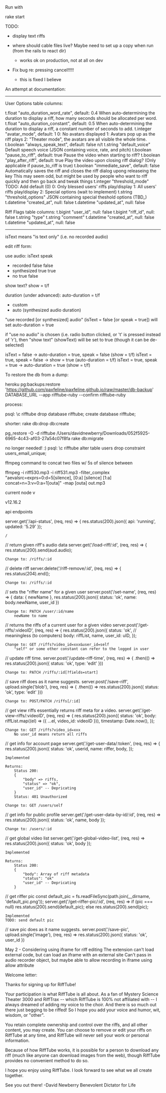 Run with

rake start






TODO:
- display text riffs

- where should cable files live? Maybe need to set up a copy when run (from the rails to react dir)
    - works ok on production, not at all on dev

- Fix bug re: pressing cancel!!!!!
    - this is fixed I believe





An attempt at documentation:

------

User Options table columns:

t.float "auto_duration_word_rate", default: 0.4
    When auto-determining the duration to display a riff, how many seconds should be allocated per word.
t.float "auto_duration_constant", default: 0.5
    When auto-determining the duration to display a riff, a constant number of seconds to add.
t.integer "avatar_mode", default: 1
    0: No avatars displayed
    1: Avatars pop up as the riff plays
    2: "Theater mode", the avatars are all visible the whole time.
t.boolean "always_speak_text", default: false
    n/t
t.string "default_voice"
    Default speech voice (JSON containing voice, rate, and pitch)
t.boolean "pause_to_riff", default: true
    Pause the video when starting to riff?
t.boolean "play_after_riff", default: true
    Play the video upon closing riff dialog?
    (Only applicable if pause_to_riff is true)
t.boolean "immediate_save", default: false
    Automatically saves the riff and closes the riff dialog upong releaseing the key
    This may seem odd, but might be used by people who want to riff quickly and then go back and tweak things
t.integer "threshold_mode"
    TODO: Add default (0)
    0: Only blessed users' riffs play/display
    1: All users' riffs play/display
    2: Special options (wait to implement)
t.string "threshold_options"
    JSON containing special theshold options (TBD_)
t.datetime "created_at", null: false
t.datetime "updated_at", null: false

  Riff Flags table columns:
    t.bigint "user_id", null: false
    t.bigint "riff_id", null: false
    t.string "type"
    t.string "comment"
    t.datetime "created_at", null: false
    t.datetime "updated_at", null: false

------

isText means "is text only" (i.e. no recorded audio)

edit riff form:

use audio:          isText  speak
- recorded          false   false
- synthesized       true    true 
- no                true    false

show text?          show = t/f

duration (under advanced):  auto-duration = t/f
- custom
- auto (synthesized audio duration)

"use recorded [or synthesized] audio" (isText = false [or speak = true]) will set auto-duration = true

if "use no audio" is chosen (i.e. radio button clicked, or 't' is pressed instead of 'r'), then "show text" (showText) will be set to true (though it can be de-selected)

isText = false -> auto-duration = true, speak = false (show = t/f)
isText = true, speak = false -> show = true (auto-duration = t/f)
isText = true, speak = true -> auto-duration = true (show = t/f)




To restore the db from a dump:

heroku pg:backups:restore 'https://github.com/paxfeline/paxfeline.github.io/raw/master/db-backup' DATABASE_URL --app rifftube-ruby --confirm rifftube-ruby


process:

psql:
\c rifftube
drop database rifftube;
create database rifftube;

shorter:
rake db:drop db:create

pg_restore -O -d rifftube /Users/davidnewberry/Downloads/052f5925-6965-4c43-af03-27a54c07f8fa 
rake db:migrate

no longer needed! :)
    psql:
    \c rifftube
    alter table users drop constraint users_email_unique;





ffmpeg command to concat two files w/ 5s of silence between

ffmpeg -i riff530.mp3 -i riff531.mp3 -filter_complex "aevalsrc=exprs=0:d=5[silence], [0:a] [silence] [1:a] concat=n=3:v=0:a=1[outa]" -map [outa] out.mp3



current node v

v12.16.2











api endpoints


server.get('/api-status', (req, res) => {
res.status(200).json({ api: 'running', updated: '5.29' });

    /

// return given riff's audio data
server.get('/load-riff/:id', (req, res) => {
    res.status(200).send(aud.audio);

    Change to: /riffs/:id

// delete riff
server.delete('/riff-remove/:id', (req, res) => {
    res.status(204).end();

    Change to: /riffs/:id

// sets the "riffer name" for a given user
server.post('/set-name', (req, res) => {
      data: { newName },
        res.status(200).json({ status: 'ok', name: body.newName, user_id })

    Change to: PATCH /user/:id/name
        newName to name

// returns the riffs of a current user for a given video
server.post('/get-riffs/:videoID', (req, res) => {
        res.status(200).json({
            status: 'ok', // meaningless (to computers)
            body: riffList,
            name,
            user_id: uID,
        });

    Change to: GET /riffs?video_id=xxx&user_id=self
        "self" or some other constant can refer to the logged in user

// update riff time.
server.post('/update-riff-time', (req, res) => {
    .then(() => res.status(200).json({ status: 'ok', type: 'edit' }))

    Change to: PATCH /riffs/:id[?fields=start]

// save riff does as it name suggests.
server.post('/save-riff', upload.single('blob'), (req, res) => {
        .then(() => res.status(200).json({ status: 'ok', type: 'edit' }))

    Change to: POST/PATCH /riffs[/:id]

// get view riffs essentially returns riff meta for a video.
server.get('/get-view-riffs/:videoID', (req, res) => {
    res.status(200).json({
    status: 'ok',
    body: riffList.map((el) => ({ ...el, video_id: videoID })),
    timestamp: Date.now(),
    });

    Change to: GET /riffs?video_id=xxx
        No user_id means return all riffs

// get info for account page
server.get('/get-user-data/:token', (req, res) => {
    res.status(200).json({
        status: 'ok',
        userid,
        name: riffer,
        body,
    });

    Implemented

    Returns:
        Status 200:
        {
            "body" => riffs,
            "status" => "ok",
            "user_id" -- Depricating
        }
        Status: 401 Unauthorized

    Change to: GET /users/self

// get info for public profile
server.get('/get-user-data-by-id/:id', (req, res) =>
res.status(200).json({
    status: 'ok',
    name,
    body
});

    Change to: /users/:id

// get global video list
server.get('/get-global-video-list', (req, res) =>
res.status(200).json({
    status: 'ok',
    body
});

    Implemented

    Returns:
        Status 200:
        {
            "body": Array of riff metadata
            "status": "ok"
            "user_id" -- Depricating
        }

// get riffer pic
const default_pic = fs.readFileSync(path.join(__dirname, 'default_pic.png'));
server.get('/get-riffer-pic/:id', (req, res) =>
    if (pic === null)
    res.status(200).send(default_pic);
    else
    res.status(200).send(pic);

    Implemented
    TODO: send default pic

// save pic does as it name suggests.
server.post('/save-pic', upload.single('image'), (req, res) =>
        res.status(200).json({ status: 'ok', user_id })





May 2 - Considering using iframe for riff editing
The extension can't load external code, but can load an iframe with an external site
Can't pass in audio recorder object, but maybe able to allow recording in iframe using allow attribute



Welcome letter:

Thanks for signing up for RiffTube!

Your participation is what RiffTube is all about. As a fan of Mystery Science Theater 3000 and RiffTrax -- which RiffTube is 100% not affiliated with -- I always dreamed of adding my voice to the choir.  And there is so much out there just begging to be riffed! So I hope you add your voice and humor, wit, wisdom, or "other".

You retain complete ownership and control over the riffs, and all other content, you may create. You can choose to remove or edit your riffs on RiffTube at any time, and RiffTube will never sell your work or personal information.

Because of how RiffTube works, it is possible for a person to download any riff (much like anyone can download images from the web), though RiffTube provides no convenient method to do so.

I hope you enjoy using RiffTube. I look forward to see what we all create together.

See you out there!
-David Newberry
 Benevolent Dictator for Life


